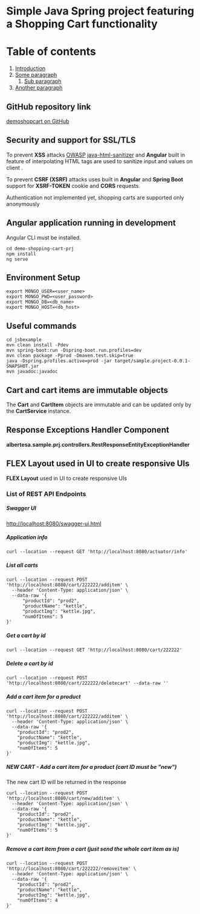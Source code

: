 # Simple Java Spring project featuring a Shopping Cart functionality 

# Table of contents
1. [Introduction](#introduction)
2. [Some paragraph](#paragraph1)
    1. [Sub paragraph](#subparagraph1)
3. [Another paragraph](#paragraph2)

## GitHub repository link
[demoshopcart on GitHub](https://github.com/albertesa/demoshopcart)

## Security and support for SSL/TLS
To prevent **XSS** attacks [OWASP](https://owasp.org/) [java-html-sanitizer](https://github.com/OWASP/java-html-sanitizer) and **Angular** built in feature of interpolating HTML tags are used to sanitize input and values on client .

To prevent **CSRF (XSRF)** attacks uses built in **Angular** and **Spring Boot** support for **XSRF-TOKEN** cookie and **CORS** requests

Authentication not implemented yet, shopping carts are supported only anonymously

## Angular application running in development

Angular CLI must be installed.

    cd demo-shopping-cart-prj
    npm install
    ng serve

## Environment Setup
    export MONGO_USER=<user_name>
    export MONGO_PWD=<user_password>
    export MONGO_DB=<db_name>
    export MONGO_HOST=<db_host>

## Useful commands
    cd jsbexample 
    mvn clean install -Pdev
    mvn spring-boot:run -Dspring-boot.run.profiles=dev
    mvn clean package -Pprod -Dmaven.test.skip=true
    java -Dspring.profiles.active=prod -jar target/sample.project-0.0.1-SNAPSHOT.jar
    mvn javadoc:javadoc
    
## Cart and cart items are immutable objects
The **Cart** and **CartItem** objects are immutable and can be updated only by the **CartService** instance.

## Response Exceptions Handler Component

**albertesa.sample.prj.controllers.RestResponseEntityExceptionHandler**

## **FLEX Layout** used in UI to create responsive UIs
**FLEX Layout** used in UI to create responsive UIs

### List of **REST** API Endpoints

##### Swagger UI

[http://localhost:8080/swagger-ui.html](http://localhost:8080/swagger-ui.html)

##### Application info
    curl --location --request GET 'http://localhost:8080/actuator/info'

##### List all carts
    curl --location --request POST 'http://localhost:8080/cart/222222/additem' \
      --header 'Content-Type: application/json' \
      --data-raw '{
          "productId": "prod2",
          "productName": "kettle",
          "productImg": "kettle.jpg",
          "numOfItems": 5
    }'

##### Get a cart by **id**
    curl --location --request GET 'http://localhost:8080/cart/222222'

##### Delete a cart by **id**
    curl --location --request POST 'http://localhost:8080/cart/222222/deletecart' --data-raw ''

##### Add a cart item for a product
    curl --location --request POST 'http://localhost:8080/cart/222222/additem' \
      --header 'Content-Type: application/json' \
      --data-raw '{
        "productId": "prod2",
        "productName": "kettle",
        "productImg": "kettle.jpg",
        "numOfItems": 5
    }'

##### NEW CART - Add a cart item for a product (cart ID must be "new")
The new cart ID will be returned in the response

    curl --location --request POST 'http://localhost:8080/cart/new/additem' \
      --header 'Content-Type: application/json' \
      --data-raw '{
        "productId": "prod2",
        "productName": "kettle",
        "productImg": "kettle.jpg",
        "numOfItems": 5
    }'


##### Remove a cart item from a cart (just send the whole cart item as is)
    curl --location --request POST 'http://localhost:8080/cart/222222/removeitem' \
      --header 'Content-Type: application/json' \
      --data-raw '{
        "productId": "prod2",
        "productName": "kettle",
        "productImg": "kettle.jpg",
        "numOfItems": 4
    }'
